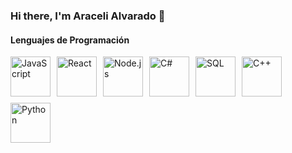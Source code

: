 ### Hi there, I'm Araceli Alvarado 👋

#### Lenguajes de Programación

<div style="display: flex; flex-wrap: wrap; gap: 10px; align-items: center;">
  <img src="https://img.icons8.com/color/48/000000/javascript.png" alt="JavaScript" width="64"/>
  <img src="https://img.icons8.com/color/48/000000/react-native.png" alt="React" width="64"/>
  <img src="https://img.icons8.com/color/48/000000/nodejs.png" alt="Node.js" width="64"/>
  <img src="https://img.icons8.com/color/48/000000/c-sharp-logo.png" alt="C#" width="64"/>
  <img src="https://img.icons8.com/color/48/000000/sql.png" alt="SQL" width="64"/>
  <img src="https://img.icons8.com/color/48/000000/c-plus-plus-logo.png" alt="C++" width="64"/>
  <img src="https://img.icons8.com/color/48/000000/python.png" alt="Python" width="64"/>
</div>



